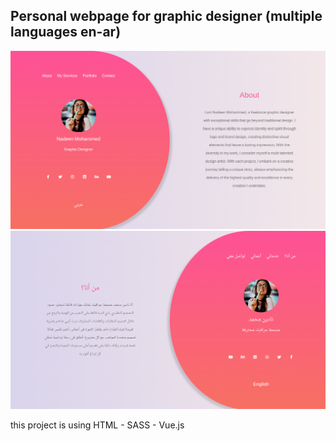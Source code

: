 ## Personal webpage for graphic designer (multiple languages en-ar)

![Preview](preview-en.png)
![Preview](preview-ar.png)

this project is using HTML - SASS - Vue.js

